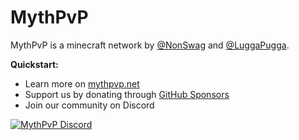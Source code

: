 # MythPvP

MythPvP is a minecraft network by [@NonSwag](https://github.com/NonSwag) and [@LuggaPugga](https://github.com/LuggaPugga).

**Quickstart:**
- Learn more on [mythpvp.net](https://mythpvp.net)
- Support us by donating through [GitHub Sponsors](https://github.com/sponsors/NonSwag)
- Join our community on Discord

<a href="https://discord.gg/yMDZBqN5fw">
         <img alt="MythPvP Discord" src="https://discord.com/api/guilds/1302695339593302136/widget.png?style=banner2">
</a>
